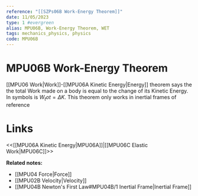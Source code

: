 ```yaml
---
reference: "[[SZPs06B Work-Energy Theorem]]"
date: 11/05/2023
type: 1 #evergreen
alias: MPU06B, Work-Energy Theorem, WET
tags: mechanics_physics, physics
code: MPU06B
---
```

# MPU06B Work-Energy Theorem

[[MPU06 Work|Work]]-[[MPU06A Kinetic Energy|Energy]] theorem says the the total Work made on  a body is equal to the change of its Kinetic Energy. In symbols is $W_tot = \Delta K$. This theorem only works in inertial frames of reference

# Links
<<[[MPU06A Kinetic Energy|MPU06A]]|[[MPU06C Elastic Work|MPU06C]]>>

**Related notes:**
- [[MPU04 Force|Force]]
- [[MPU02B Velocity|Velocity]]
- [[MPU04B Newton's First Law#MPU04B/1 Inertial Frame|Inertial Frame]]